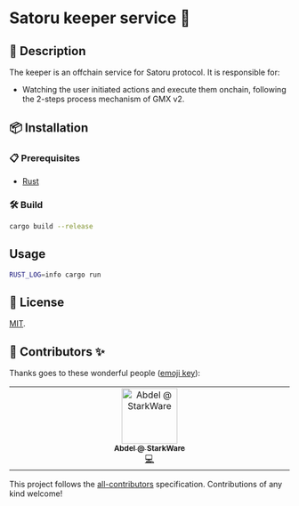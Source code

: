 # Satoru keeper service 🦀

## 📝 Description

The keeper is an offchain service for Satoru protocol. It is responsible for:

- Watching the user initiated actions and execute them onchain, following the 2-steps process mechanism of GMX v2.

## 📦 Installation

### 📋 Prerequisites

- [Rust](https://www.rust-lang.org/tools/install)

### 🛠️ Build

```bash
cargo build --release
```

## Usage

```bash
RUST_LOG=info cargo run
```

## 📄 License

[MIT](LICENSE).

## 🫶 Contributors ✨

Thanks goes to these wonderful people ([emoji key](https://allcontributors.org/docs/en/emoji-key)):

<!-- ALL-CONTRIBUTORS-LIST:START - Do not remove or modify this section -->
<!-- prettier-ignore-start -->
<!-- markdownlint-disable -->
<table>
  <tbody>
    <tr>
      <td align="center" valign="top" width="14.28%"><a href="https://github.com/abdelhamidbakhta"><img src="https://avatars.githubusercontent.com/u/45264458?v=4?s=100" width="100px;" alt="Abdel @ StarkWare "/><br /><sub><b>Abdel @ StarkWare </b></sub></a><br /><a href="https://github.com/keep-starknet-strange/satoru-keeper/commits?author=abdelhamidbakhta" title="Code">💻</a></td>
    </tr>
  </tbody>
</table>

<!-- markdownlint-restore -->
<!-- prettier-ignore-end -->

<!-- ALL-CONTRIBUTORS-LIST:END -->

This project follows the [all-contributors](https://github.com/all-contributors/all-contributors) specification. Contributions of any kind welcome!
